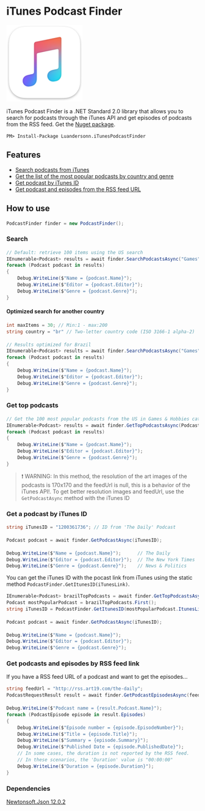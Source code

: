 # iTunes Podcast Finder

<img src="iTunesPodcastFinder/iTunes-logo.png" alt="iTunes logo" width="200"/>

iTunes Podcast Finder is a .NET Standard 2.0 library that allows you to search for podcasts through the iTunes API and get episodes of podcasts from the RSS feed. Get the [Nuget package](https://www.nuget.org/packages/Luandersonn.iTunesPodcastFinder/).

```
PM> Install-Package Luandersonn.iTunesPodcastFinder
```

## Features

- [Search podcasts from iTunes](#search)
- [Get the list of the most popular podcasts by country and genre](#get-top-podcasts)
- [Get podcast by iTunes ID](#get-a-podcast-by-itunes-id)
- [Get podcast and episodes from the RSS feed URL](#get-podcasts-and-episodes-by-rss-feed-link)

## How to use

```C#
PodcastFinder finder = new PodcastFinder();
```

### Search
```C#
// Default: retrieve 100 items using the US search
IEnumerable<Podcast> results = await finder.SearchPodcastsAsync("Games");
foreach (Podcast podcast in results)
{
    Debug.WriteLine($"Name = {podcast.Name}");
    Debug.WriteLine($"Editor = {podcast.Editor}");
    Debug.WriteLine($"Genre = {podcast.Genre}");
}		
```

#### Optimized search for another country

```C#
int maxItems = 30; // Min:1 - max:200
string country = "br" // Two-letter country code (ISO 3166-1 alpha-2)

// Results optimized for Brazil
IEnumerable<Podcast> results = await finder.SearchPodcastsAsync("Games", maxItems, country);
foreach (Podcast podcast in results)
{
    Debug.WriteLine($"Name = {podcast.Name}");
    Debug.WriteLine($"Editor = {podcast.Editor}");
    Debug.WriteLine($"Genre = {podcast.Genre}");
}
```	

### Get top podcasts

```C#
// Get the 100 most popular podcasts from the US in Games & Hobbies category
IEnumerable<Podcast> results = await finder.GetTopPodcastsAsync(PodcastGenre.GamesAndHobbies);
foreach (Podcast podcast in results)
{
    Debug.WriteLine($"Name = {podcast.Name}");
    Debug.WriteLine($"Editor = {podcast.Editor}");
    Debug.WriteLine($"Genre = {podcast.Genre}");
}
```	
> :exclamation: WARNING: In this method, the resolution of the art images of the podcasts is 170x170 and the feedUrl is null, this is a behavior of the iTunes API!. To get better resolution images and feedUrl, use the `GetPodcastAsync` method with the iTunes ID

### Get a podcast by iTunes ID

```C#
string iTunesID = "1200361736"; // ID from 'The Daily' Podcast

Podcast podcast = await finder.GetPodcastAsync(iTunesID);

Debug.WriteLine($"Name = {podcast.Name}");      // The Daily
Debug.WriteLine($"Editor = {podcast.Editor}");	// The New York Times
Debug.WriteLine($"Genre = {podcast.Genre}");    // News & Politics
```	
You can get the iTunes ID with the pocast link from iTunes using the static method `PodcastFinder.GetItunesID(iTunesLink)`.

```C#
IEnumerable<Podcast> brazilTopPodcasts = await finder.GetTopPodcastsAsync(PodcastGenre.All, 50, "br");
Podcast mostPopularPodcast = brazilTopPodcasts.First();
string iTunesID = PodcastFinder.GetItunesID(mostPopularPodcast.ItunesLink);

Podcast podcast = await finder.GetPodcastAsync(iTunesID);

Debug.WriteLine($"Name = {podcast.Name}");
Debug.WriteLine($"Editor = {podcast.Editor}");
Debug.WriteLine($"Genre = {podcast.Genre}");	
```

### Get podcasts and episodes by RSS feed link
If you have a RSS feed URL of a podcast and want to get the episodes...

```C#
string feedUrl = "http://rss.art19.com/the-daily";
PodcastRequestResult result = await finder.GetPodcastEpisodesAsync(feedUrl);

Debug.WriteLine($"Podcast name = {result.Podcast.Name}");
foreach (PodcastEpisode episode in result.Episodes)
{
    Debug.WriteLine($"Episode number = {episode.EpisodeNumber}");
    Debug.WriteLine($"Title = {episode.Title}");
    Debug.WriteLine($"Summary = {episode.Summary}");
    Debug.WriteLine($"Published Date = {episode.PublishedDate}");
    // In some cases, the duration is not reported by the RSS feed.
    // In these scenarios, the 'Duration' value is "00:00:00"
    Debug.WriteLine($"Duration = {episode.Duration}");
}
```	
### Dependencies

[Newtonsoft.Json 12.0.2](https://github.com/JamesNK/Newtonsoft.Json)
